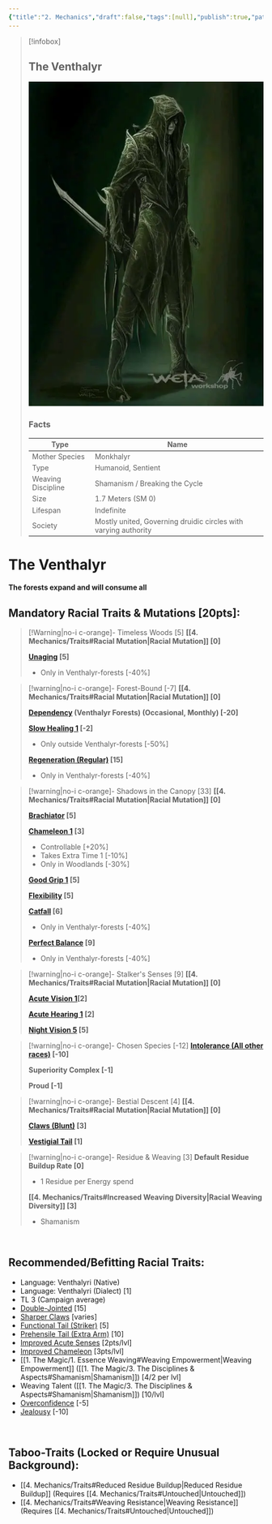 ```yaml
---
{"title":"2. Mechanics","draft":false,"tags":[null],"publish":true,"path":"2. The Races/4. The Venthalyr/2. Mechanics.md","permalink":"/2-the-races/4-the-venthalyr/2-mechanics/","PassFrontmatter":true}
---
```


> [!infobox]
> 
> 
> ## **The Venthalyr**
> 
> ![The Venthalyr.webp](../../The%20Venthalyr.webp)
> 
> ### Facts
> 
> | Type | Name |
> | --- | --- |
> | Mother Species | Monkhalyr |
> | Type | Humanoid, Sentient |
> | Weaving Discipline | Shamanism / Breaking the Cycle |
> | Size | 1.7 Meters (SM 0)
> | Lifespan | Indefinite |
> | Society | Mostly united, Governing druidic circles with varying authority |

# **The Venthalyr**
**The forests expand and will consume all**
<br>

## Mandatory Racial Traits & Mutations [20pts]:

> [!Warning|no-i c-orange]- Timeless Woods [5]
> **[[4. Mechanics/Traits#Racial Mutation\|Racial Mutation]] [0]**
> 
> **[Unaging](https://gurps.fandom.com/wiki/Unaging) [5]**
> - Only in Venthalyr-forests [-40%]

> [!warning|no-i c-orange]- Forest-Bound [-7]
> **[[4. Mechanics/Traits#Racial Mutation\|Racial Mutation]] [0]**
> 
> **[Dependency](https://gurps.fandom.com/wiki/Dependency) (Venthalyr Forests) (Occasional, Monthly) [-20]**
> 
> **[Slow Healing 1](https://gurps.fandom.com/wiki/Slow_Healing) [-2]**
> - Only outside Venthalyr-forests [-50%]
>   
> **[Regeneration (Regular)](https://gurps.fandom.com/wiki/Regeneration) [15]**
> - Only in Venthalyr-forests [-40%]
>  

> [!warning|no-i c-orange]- Shadows in the Canopy [33]
> **[[4. Mechanics/Traits#Racial Mutation\|Racial Mutation]] [0]**
> 
> **[Brachiator](https://gurps.fandom.com/wiki/Brachiator) [5]**
> 
> **[Chameleon 1](https://gurps.fandom.com/wiki/Chameleon) [3]**
> - Controllable [+20%]
> - Takes Extra Time 1 [-10%]
> - Only in Woodlands [-30%]
>
> **[Good Grip 1](https://gurps.fandom.com/wiki/Good_Grip) [5]**
> 
> **[Flexibility](https://gurps.fandom.com/wiki/Flexibility) [5]**
> 
> **[Catfall](https://gurps.fandom.com/wiki/Catfall) [6]**
> - Only in Venthalyr-forests [-40%]
> 
> **[Perfect Balance](https://gurps.fandom.com/wiki/Perfect_Balance) [9]**
> - Only in Venthalyr-forests [-40%]
>

> [!warning|no-i c-orange]- Stalker's Senses [9]
> **[[4. Mechanics/Traits#Racial Mutation\|Racial Mutation]] [0]**
> 
> **[Acute Vision 1](https://gurps.fandom.com/wiki/Acute_Vision "Acute Vision")[2]**
> 
> **[Acute Hearing 1](https://gurps.fandom.com/wiki/Acute_Hearing "Acute Hearing") [2]**
> 
> **[Night Vision 5](https://gurps.fandom.com/wiki/Night_Vision) [5]**
>

> [!warning|no-i c-orange]- Chosen Species [-12]
> **[Intolerance (All other races)](https://gurps.fandom.com/wiki/Intolerance) [-10]**
> 
> **Superiority Complex [-1]**
> 
> **Proud [-1]**
> 

> [!warning|no-i c-orange]- Bestial Descent [4]
> **[[4. Mechanics/Traits#Racial Mutation\|Racial Mutation]] [0]**
> 
> **[Claws (Blunt)](https://gurps.fandom.com/wiki/Claws) [3]**
> 
> **[Vestigial Tail](https://gurps.fandom.com/wiki/Vestigial_(if_not_functional)_tail,_horns,_and_wings) [1]**
> 

> [!warning|no-i c-orange]- Residue & Weaving [3]
> **Default Residue Buildup Rate [0]**
> - 1 Residue per Energy spend
> 
> **[[4. Mechanics/Traits#Increased Weaving Diversity\|Racial Weaving Diversity]] [3]**
> - Shamanism
> 

<br>

## Recommended/Befitting Racial Traits:
- Language: Venthalyri (Native)
- Language: Venthalyri (Dialect) [1]
- TL 3 (Campaign average)
- [Double-Jointed](https://gurps.fandom.com/wiki/Double-Jointed) [15]
- [Sharper Claws](https://gurps.fandom.com/wiki/Claws) [varies]
- [Functional Tail (Striker)](https://gurps.fandom.com/wiki/Striker) [5]
- [Prehensile Tail (Extra Arm)](https://gurps.fandom.com/wiki/Extra_Arms) [10]
- [Improved Acute Senses](https://gurps.fandom.com/wiki/Acute_Senses) [2pts/lvl]
- [Improved Chameleon](https://gurps.fandom.com/wiki/Chameleon) [3pts/lvl]
- [[1. The Magic/1. Essence Weaving#Weaving Empowerment\|Weaving Empowerment]] ([[1. The Magic/3. The Disciplines & Aspects#Shamanism\|Shamanism]]) [4/2 per lvl]
- Weaving Talent ([[1. The Magic/3. The Disciplines & Aspects#Shamanism\|Shamanism]]) [10/lvl]
- [Overconfidence](https://gurps.fandom.com/wiki/Overconfidence) [-5]
- [Jealousy](https://gurps.fandom.com/wiki/Jealousy) [-10]

<br>

## Taboo-Traits (Locked or Require Unusual Background):
- [[4. Mechanics/Traits#Reduced Residue Buildup\|Reduced Residue Buildup]] (Requires [[4. Mechanics/Traits#Untouched\|Untouched]])
- [[4. Mechanics/Traits#Weaving Resistance\|Weaving Resistance]] (Requires [[4. Mechanics/Traits#Untouched\|Untouched]])

<br>

